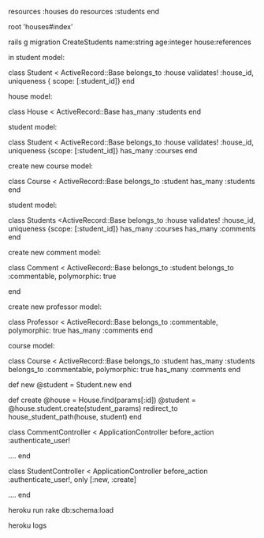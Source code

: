 <!-- # Week 4 Comprehensive Assessment

Fork this repository, update this file to include your answers, and submit a pull request. You may refer to any notes, past projects, or external resources you want. The questions do not have to be completed in order.

1. My app has Students who are organized into Houses. What lines should I add to `config/routes.rb` to create a complete set of nested RESTful routes for these resources? -->

resources :houses do
  resources :students
end

root 'houses#index'

<!-- 2. Write a migration to create a `students` table with columns for name, age, and something to link the student to the `House` they belong to. -->

rails g migration CreateStudents name:string age:integer house:references


<!-- 3. Assuming a Student can only be in a single House, what kind of associations should I define on these models? Do I need to introduce any new models, and if so, what associations should I define on those?
 -->

in student model:

class Student < ActiveRecord::Base
  belongs_to :house
  validates! :house_id, uniqueness { scope: [:student_id]}
end

house model:

class House < ActiveRecord::Base
  has_many :students
end


<!-- 4. Now I want Students to be able to enroll in Courses. What kind of associations should I define on these models? Do I need to introduce any new models, and if so, what associations should I define on those?
 -->

student model:

class Student < ActiveRecord::Base
  belongs_to :house
  validates! :house_id, uniqueness {scope: [:student_id]}
  has_many :courses
end

create new course model:

class Course < ActiveRecord::Base
  belongs_to :student
  has_many :students
end


<!-- 5. I want Students to be able to leave Comments on both Courses and Professors. What kind of associations should I define on these models? Do I need to introduce any new models, and if so, what associations should I define on those? -->


student model:

class Students <ActiveRecord::Base
  belongs_to :house
  validates! :house_id, uniqueness {scope: [:student_id]}
  has_many :courses
  has_many :comments
end

create new comment model:

class Comment < ActiveRecord::Base
  belongs_to :student
  belongs_to :commentable, polymorphic: true

end

create new professor model:

class Professor < ActiveRecord::Base
  belongs_to :commentable, polymorphic: true
  has_many :comments
end

course model:

class Course < ActiveRecord::Base
  belongs_to :student
  has_many :students
  belongs_to :commentable, polymorphic: true
  has_many :comments
end


<!-- 6. When creating a new Student in my students controller, assuming I have a `student_params` method and the house the student should belong to is stored in `@house`, what code should I write to link the student to the house? -->

def new
  @student = Student.new
end

def create
  @house = House.find(params[:id])
  @student = @house.student.create(student_params)
  redirect_to house_student_path(house, student)
end


<!-- 7. If I'm using Devise with a User model, what code should I write in a controller or view to find out whether a user is signed in? And how can I get a reference to the currently-signed-in user? -->

class CommentController < ApplicationController
  before_action :authenticate_user!

  ....
end



<!-- 8. If I'm using Devise with a User model, what code should I write in my students controller so that only signed-in users can access the `new` and `create` actions? -->

class StudentController < ApplicationController
  before_action :authenticate_user!, only [:new, :create]

  ....
end



<!-- 9. When I deploy a new version of my app to Heroku that contains a new migration, how can I run that migration on my production database? -->

heroku run rake db:schema:load


<!-- 10. If accessing my app on Heroku gives me an uninformative "something went wrong" error message, how can I find out what the real error is? -->


heroku logs

